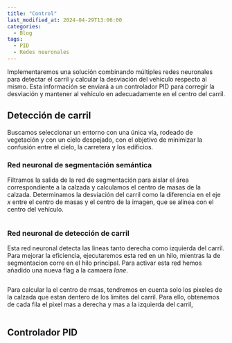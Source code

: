 ```yaml
---
title: "Control"
last_modified_at: 2024-04-29T13:06:00
categories:
  - Blog
tags:
  - PID
  - Redes neuronales
---
```


Implementaremos una solución combinando múltiples redes neuronales para detectar el carril y calcular la desviación del vehículo respecto al mismo. Esta información se enviará a un controlador PID para corregir la desviación y mantener al vehículo en adecuadamente en el centro del carril.

## Detección de carril

Buscamos seleccionar un entorno con una única vía, rodeado de vegetación y con un cielo despejado, con el objetivo de minimizar la confusión entre el cielo, la carretera y los edificios.

### Red neuronal de segmentación semántica

Filtramos la salida de la red de segmentación para aislar el área correspondiente a la calzada y calculamos el centro de masas de la calzada. Determinamos la desviación del carril como la diferencia en el eje *x* entre el centro de masas y el centro de la imagen, que se alinea con el centro del vehículo.
<figure class="align-center" style="max-width: 100%">
  <img src="{{ site.url }}{{ site.baseurl }}/images/control/seg.png" alt="">
</figure>

### Red neuronal de detección de carril

Esta red neuronal detecta las lineas tanto derecha como izquierda del carril. Para mejorar la eficiencia, ejecutaremos esta red en un hilo, mientras la de segmentacion corre en el hilo principal. Para activar esta red hemos añadido una nueva flag a la camaera *lane*.
<figure class="align-center" style="max-width: 100%">
  <img src="{{ site.url }}{{ site.baseurl }}/images/control/lane.png" alt="">
</figure>

Para calcular la el centro de msas, tendremos en cuenta solo los pixeles de la calzada que estan dentero de los limites del carril. Para ello, obtenemos de cada fila el pixel mas a derecha y mas a la izquierda del carril, 
<figure class="align-center" style="max-width: 100%">
  <img src="{{ site.url }}{{ site.baseurl }}/images/control/seg_lane.png" alt="">
</figure>

## Controlador PID